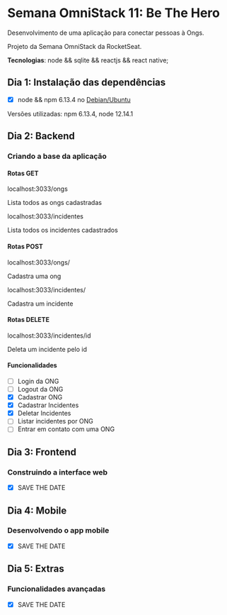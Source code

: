 # Semana OmniStack 11: Be The Hero
Desenvolvimento de uma aplicação para conectar pessoas à Ongs. 

Projeto da Semana OmniStack da RocketSeat. 

**Tecnologias**: node && sqlite && reactjs && react native;

## Dia 1: Instalação das dependências

- [x] node && npm 6.13.4 no [Debian/Ubuntu](https://docs.npmjs.com/downloading-and-installing-node-js-and-npm)

Versões utilizadas: npm 6.13.4, node 12.14.1

## Dia 2: Backend 
### Criando a base da aplicação
#### Rotas GET 
localhost:3033/ongs 

Lista todos as ongs cadastradas
    
localhost:3033/incidentes

Lista todos os incidentes cadastrados

#### Rotas POST 
localhost:3033/ongs/

Cadastra uma ong

localhost:3033/incidentes/

Cadastra um incidente

#### Rotas DELETE 
localhost:3033/incidentes/id

Deleta um incidente pelo id

#### Funcionalidades
- [ ] Login da ONG
- [ ] Logout da ONG
- [x] Cadastrar ONG
- [x] Cadastrar Incidentes
- [x] Deletar Incidentes
- [ ] Listar incidentes por ONG
- [ ] Entrar em contato com uma ONG

## Dia 3: Frontend
### Construindo a interface web
- [x] SAVE THE DATE

## Dia 4: Mobile
### Desenvolvendo o app mobile
- [x] SAVE THE DATE

## Dia 5: Extras
### Funcionalidades avançadas
- [x] SAVE THE DATE
